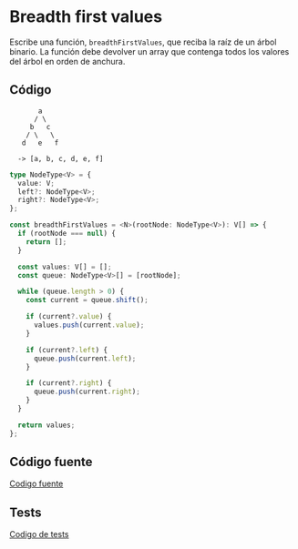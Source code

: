 # Breadth first values

Escribe una función, `breadthFirstValues`, que reciba la raíz de un árbol binario. La función debe devolver un array que contenga todos los valores del árbol en orden de anchura.

## Código

```text
       a
      / \
     b   c
    / \   \
   d   e   f

  -> [a, b, c, d, e, f]
```

```typescript
type NodeType<V> = {
  value: V;
  left?: NodeType<V>;
  right?: NodeType<V>;
};

const breadthFirstValues = <N>(rootNode: NodeType<V>): V[] => {
  if (rootNode === null) {
    return [];
  }

  const values: V[] = [];
  const queue: NodeType<V>[] = [rootNode];

  while (queue.length > 0) {
    const current = queue.shift();

    if (current?.value) {
      values.push(current.value);
    }

    if (current?.left) {
      queue.push(current.left);
    }

    if (current?.right) {
      queue.push(current.right);
    }
  }

  return values;
};
```

## Código fuente
[Codigo fuente](./breadth-first-values.ts)

## Tests
[Codigo de tests](./breadth-first-values.test.ts)
